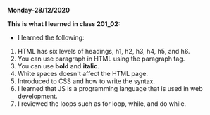 **Monday-28/12/2020**

**This is what I learned in class 201_02:**

* I learned the following:

1. HTML has six levels of headings, h1, h2, h3, h4, h5, and h6.
2. You can use paragraph in HTML using the paragraph tag.
3. You can use **bold** and **italic**.
4. White spaces doesn't affect the HTML page.
5. Introduced to CSS and how to write the syntax.
6. I learned that JS is a programming language that is used in web development.
7. I reviewed the loops such as for loop, while, and do while.